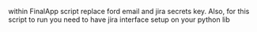 within FinalApp script replace ford email and jira secrets key. Also, for this script to run you need to have jira interface setup on your python lib
